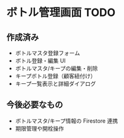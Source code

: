 # ボトル管理画面 TODO

## 作成済み

- ボトルマスタ登録フォーム
- ボトル登録・編集 UI
- ボトルマスタ/キープの編集・削除
- キープボトル登録（顧客紐付け）
- キープ一覧表示と詳細ダイアログ

## 今後必要なもの

- ボトルマスタ/キープ情報の Firestore 連携
- 期限管理や開栓操作
